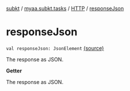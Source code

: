 [subkt](../../index.md) / [myaa.subkt.tasks](../index.md) / [HTTP](index.md) / [responseJson](./response-json.md)

# responseJson

`val responseJson: JsonElement` [(source)](https://github.com/Myaamori/SubKt/blob/0.1.11/src/main/kotlin/myaa/subkt/tasks/tasks.kt#L1469)

The response as JSON.

**Getter**

The response as JSON.

